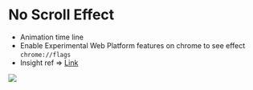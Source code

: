# No Scroll Effect

- Animation time line
- Enable Experimental Web Platform features on chrome to see effect `chrome://flags`
- Insight ref => [Link](https://www.youtube.com/watch?v=EkEyA4RtfNE)

![](https://res.cloudinary.com/shaolinmkz/image/upload/v1615573955/Random-Icons/scroll-no-js.gif)
